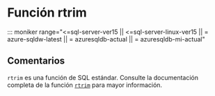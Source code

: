 ﻿---
Autogenerated: true
---

# Función  rtrim

::: moniker range="<=sql-server-ver15 || <=sql-server-linux-ver15 || = azure-sqldw-latest || = azuresqldb-actual || = azuresqldb-mi-actual"

## Comentarios 

`rtrim` es una función de SQL estándar. Consulte la documentación completa de la función [`rtrim`](https://learn.microsoft.com/es-es/sql/t-sql/functions/rtrim-transact-sql) para mayor información.

